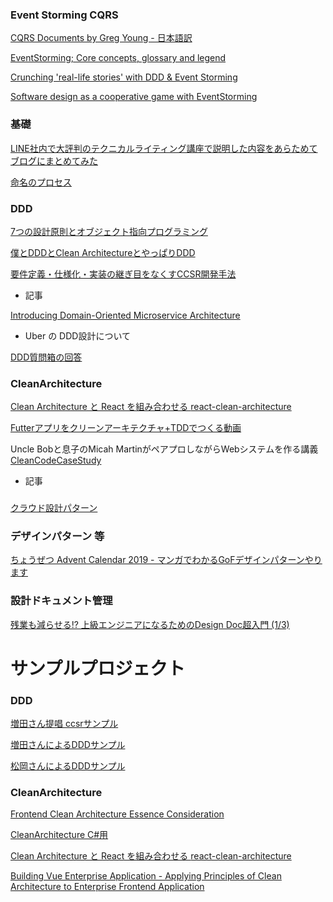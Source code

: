 [  ](  )
[  ](  )
[  ](  )
[  ](  )
[  ](  )
[  ](  )
[  ](  )
[  ](  )
[  ](  )
[  ](  )
[  ](  )
[  ](  )
[  ](  )
[  ](  )
[  ](  )
[  ](  )
[  ](  )
[  ](  )
[  ](  )
[  ](  )
[  ](  )
[  ](  )
[  ](  )
[  ](  )
[  ](  )
[  ](  )
[  ](  )
[  ](  )
[  ](  )

### Event Storming CQRS

[ CQRS Documents by Greg Young - 日本語訳 ]( http://www.minato.tv/cqrs/cqrs_documents_jp.pdf )

[ EventStorming; Core concepts, glossary and legend ]( https://baasie.com/2020/07/16/eventstorming-core-concepts-glossary-and-legend/ )

[ Crunching 'real-life stories' with DDD & Event Storming ]( https://www.youtube.com/watch?v=WvkBKvMnyuc )

[ Software design as a cooperative game with EventStorming ]( https://www.slideshare.net/mobile/ziobrando/software-design-as-a-cooperative-game-with-eventstorming
 )

### 基礎

[ LINE社内で大評判のテクニカルライティング講座で説明した内容をあらためてブログにまとめてみた ]( https://engineering.linecorp.com/ja/blog/line-technical-writing-course/ )

[ 命名のプロセス ]( https://scrapbox.io/kawasima/%E5%91%BD%E5%90%8D%E3%81%AE%E3%83%97%E3%83%AD%E3%82%BB%E3%82%B9 )

### DDD

[ 7つの設計原則とオブジェクト指向プログラミング ]( https://masuda220.hatenablog.com/entry/2020/06/26/182317 )

[ 僕とDDDとClean ArchitectureとやっぱりDDD ]( https://kenfdev.hateblo.jp/entry/2019/07/31/234520 )

[ 要件定義・仕様化・実装の継ぎ目をなくすCCSR開発手法 ]( https://masuda220.hatenablog.com/entry/2020/05/27/103750 )

- 記事

[ Introducing Domain-Oriented Microservice Architecture ]( https://eng.uber.com/microservice-architecture/ )
  - Uber の DDD設計について

[ DDD質問箱の回答 ]( https://github.com/little-hands/ddd-q-and-a )

### CleanArchitecture

[ Clean Architecture と React を組み合わせる ]( https://hfuji.hatenablog.jp/entry/2019/01/14/195636 )
  [ react-clean-architecture ]( https://github.com/eduardomoroni/react-clean-architecture )

[ Futterアプリをクリーンアーキテクチャ+TDDでつくる動画 ]( https://www.youtube.com/watch?v=KjE2IDphA_U&feature=youtu.be )

Uncle Bobと息子のMicah MartinがペアプロしながらWebシステムを作る講義
[ CleanCodeCaseStudy ]( https://github.com/cleancoders/CleanCodeCaseStudy )

- 記事

### 

[ クラウド設計パターン ]( https://docs.microsoft.com/ja-jp/azure/architecture/patterns/ )

### デザインパターン 等

[ ちょうぜつ Advent Calendar 2019 - マンガでわかるGoFデザインパターンやります ](  https://qiita.com/advent-calendar/2019/memory-chan)

### 設計ドキュメント管理

[ 残業も減らせる!? 上級エンジニアになるためのDesign Doc超入門 (1/3) ]( https://www.atmarkit.co.jp/ait/articles/1606/21/news016.html )

# サンプルプロジェクト

### DDD

[ 増田さん提唱 ccsrサンプル ]( https://github.com/system-sekkei/ccsr-object-mapping )

[ 増田さんによるDDDサンプル ]( https://github.com/system-sekkei/isolating-the-domain )

[ 松岡さんによるDDDサンプル ]( https://github.com/little-hands/ddd-examples )

### CleanArchitecture

[ Frontend Clean Architecture Essence Consideration ]( https://github.com/uruha/frontend-clean-architecture-essence-consideration )

[ CleanArchitecture C#用 ]( https://github.com/ardalis/cleanarchitecture )

[ Clean Architecture と React を組み合わせる ]( https://hfuji.hatenablog.jp/entry/2019/01/14/195636 )
  [ react-clean-architecture ]( https://github.com/eduardomoroni/react-clean-architecture )

[ Building Vue Enterprise Application - Applying Principles of Clean Architecture to Enterprise Frontend Application ]( https://github.com/soloschenko-grigoriy/vue-vuex-ts )
